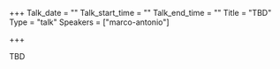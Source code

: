
+++
Talk_date = ""
Talk_start_time = ""
Talk_end_time = ""
Title = "TBD"
Type = "talk"
Speakers = ["marco-antonio"]

+++

TBD